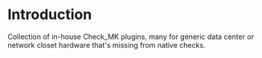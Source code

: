 Introduction
============

Collection of in-house Check_MK plugins, many for generic data center or network closet hardware that's missing from native checks.
